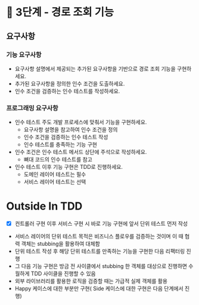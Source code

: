 # 🚀 3단계 - 경로 조회 기능
## 요구사항
### 기능 요구사항

- 요구사항 설명에서 제공되는 추가된 요구사항을 기반으로 경로 조회 기능을 구현하세요.
- 추가된 요구사항을 정의한 인수 조건을 도출하세요.
- 인수 조건을 검증하는 인수 테스트를 작성하세요.

### 프로그래밍 요구사항
- 인수 테스트 주도 개발 프로세스에 맞춰서 기능을 구현하세요.
  - 요구사항 설명을 참고하여 인수 조건을 정의
  - 인수 조건을 검증하는 인수 테스트 작성
  - 인수 테스트를 충족하는 기능 구현
- 인수 조건은 인수 테스트 메서드 상단에 주석으로 작성하세요.
  - 뼈대 코드의 인수 테스트를 참고
- 인수 테스트 이후 기능 구현은 TDD로 진행하세요.
  - 도메인 레이어 테스트는 필수
  - 서비스 레이어 테스트는 선택

# Outside In TDD
- [x] 컨트롤러 구현 이후 서비스 구현 시 바로 기능 구현에 앞서 단위 테스트 먼저 작성
- 서비스 레이어의 단위 테스트 목적은 비즈니스 플로우를 검증하는 것이며 이 때 협력 객체는 stubbing을 활용하여 대체함
- 단위 테스트 작성 후 해당 단위 테스트를 만족하는 기능을 구현한 다음 리팩터링 진행
- 그 다음 기능 구현은 방금 전 사이클에서 stubbing 한 객체를 대상으로 진행하면 수월하게 TDD 사이클을 진행할 수 있음
- 외부 라이브러리를 활용한 로직을 검증할 때는 가급적 실제 객체를 활용
- Happy 케이스에 대한 부분만 구현( Side 케이스에 대한 구현은 다음 단계에서 진행)
